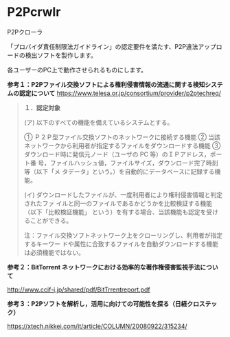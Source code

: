# P2Pcrwlr
P2Pクローラ

「プロバイダ責任制限法ガイドライン」の認定要件を満たす、P2P違法アップロードの検出ソフトを製作します。

各ユーザーのPC上で動作させられるものにします。

<strong>参考１：P2Pファイル交換ソフトによる権利侵害情報の流通に関する検知システムの認定について</strong>
https://www.telesa.or.jp/consortium/provider/p2ptechreq/

<blockquote>
<strong>１．認定対象</strong>


(ア) 以下のすべての機能を備えているシステムとする。

① Ｐ２Ｐ型ファイル交換ソフトのネットワークに接続する機能
② 当該ネットワークから利用者が指定するファイルをダウンロードする機能
③ ダウンロード時に発信元ノード（ユーザの PC 等）のＩＰアドレス，ポート番
号，ファイルハッシュ値，ファイルサイズ，ダウンロード完了時刻等（以下「メ
タデータ」という。）を自動的にデータベースに記録する機能。


(イ) ダウンロードしたファイルが、一度利用者により権利侵害情報と判定されたファ
イルと同一のファイルであるかどうかを比較検証する機能（以下「比較検証機能」
という）を有する場合、当該機能も認定を受けることができる。


注：ファイル交換ソフトネットワーク上をクローリングし、利用者が指定するキーワー
ドや属性に合致するファイルを自動ダウンロードする機能は必須機能ではない。</blockquote>


<strong>参考２：BitTorrent ネットワークにおける効率的な著作権侵害監視手法について </strong>

http://www.ccif-j.jp/shared/pdf/BitTrrentreport.pdf

<strong>参考３：P2Pソフトを解析し，活用に向けての可能性を探る（日経クロステック） </strong>

https://xtech.nikkei.com/it/article/COLUMN/20080922/315234/
